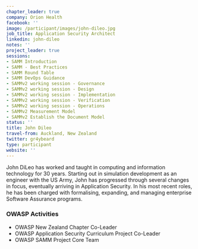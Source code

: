 ```yaml
---
chapter_leader: true
company: Orion Health
facebook: ''
image: /participant/images/john-dileo.jpg
job_title: Application Security Architect
linkedin: john-dileo
notes: ''
project_leader: true
sessions:
- SAMM Introduction
- SAMM - Best Practices
- SAMM Round Table
- SAMM DevOps Guidance
- SAMMv2 working session - Governance
- SAMMv2 working session - Design
- SAMMv2 working session - Implementation
- SAMMv2 working session - Verification
- SAMMv2 working session - Operations
- SAMMv2 Measurement Model
- SAMMv2 Establish the Document Model
status: ''
title: John Dileo
travel-from: Auckland, New Zealand
twitter: gr4ybeard
type: participant
website: ''
---
```


<!-- put more details about participant here -->
John DiLeo has worked and taught in computing and information technology for 30 years. Starting out in simulation development as an engineer with the US Army, John has progressed through several changes in focus, eventually arriving in Application Security. In his most recent roles, he has been charged with formalising, expanding, and managing enterprise Software Assurance programs.

### OWASP Activities
* OWASP New Zealand Chapter Co-Leader
* OWASP Application Security Curriculum Project Co-Leader
* OWASP SAMM Project Core Team
